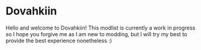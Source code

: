 # Dovahkiin
Hello and welcome to Dovahkiin! This modlist is currently a work in progress so I hope you forgive me as I am new to modding, but I will try my best to provide the best experience nonetheless :)
